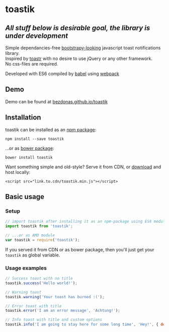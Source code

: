 # toastik

## ___All stuff below is desirable goal, the library is under development___   






Simple dependancies-free [bootstrapy-looking](http://getbootstrap.com/components/#alerts) javascript toast notifications library.  
Inspired by [toastr](https://github.com/CodeSeven/toastr) with no desire to use jQuery or any other framework.  
No css-files are required.

Developed with ES6 compiled by [babel](https://babeljs.io) using [webpack](https://webpack.github.io/)

## Demo
Demo can be found at [bezdonas.github.io/toastik](bezdonas.github.io/toastik)

## Installation

toastik can be installed as an [npm package](https://www.npmjs.com/package/toastik):
```
npm install --save toastik
```
...or as [bower package](https://link.to.bower.package):
```
bower install toastik
```
Want something simple and old-style? Serve it from CDN, or [download](https://link.to.direct.download) and host locally:
```
<script src="link.to.cdn/toastik.min.js"></script>
```

## Basic usage

### Setup
```javascript
// import toastik after installing it as an npm-package using ES6 modules
import toastik from 'toastik';

// ...or as AMD module
var toastik = require('toastik');
```
If you served it from CDN or as bower package, then you'll just get your `toastik` as global variable.   

### Usage examples
```javascript
// Success toast with no title
toastik.success('Hello world!');

// Warning toast
toastik.warning('Your toast has burned :(');

// Error toast with title
toastik.error('I am an error message', 'Achtung!');

// Info toast with title and custom options
toastik.info('I am going to stay here for some long time', 'Hey!', { delay: 100500 });
```
